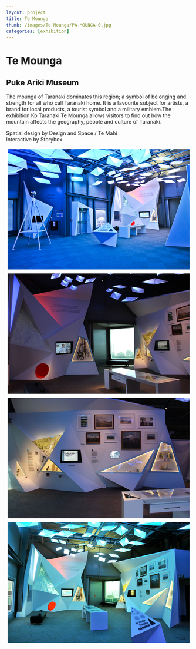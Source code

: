 ```yaml
---
layout: project
title: Te Mounga
thumb: /images/Te-Mounga/PA-MOUNGA-0.jpg
categories: [exhibition]
---
```


# Te Mounga

## Puke Ariki Museum

The mounga of Taranaki dominates this region; a symbol of belonging and strength for all who call Taranaki home. It is a favourite subject for artists, a brand for local products, a tourist symbol and a military emblem.The exhibition Ko Taranaki Te Mounga allows visitors to find out how the mountain affects the geography, people and culture of Taranaki. 

Spatial design by Design and Space / Te Mahi  
Interactive by Storybox

![](/images/Te-Mounga/PA-MOUNGA-1.jpg)
![](/images/Te-Mounga/PA-MOUNGA-2.jpg)
![](/images/Te-Mounga/PA-MOUNGA-3.jpg)
![](/images/Te-Mounga/PA-MOUNGA-4.jpg)
